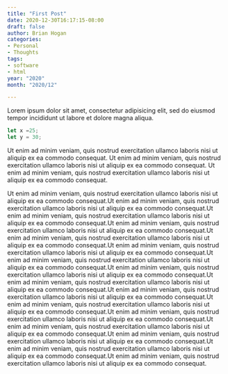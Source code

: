 ```yaml
---
title: "First Post"
date: 2020-12-30T16:17:15-08:00
draft: false
author: Brian Hogan
categories:
- Personal
- Thoughts
tags:
- software
- html
year: "2020"
month: "2020/12"

---
```

Lorem ipsum dolor sit amet, consectetur adipisicing elit, sed do eiusmod
tempor incididunt ut labore et dolore magna aliqua. 

<!--more-->

```js
let x =25;
let y = 30;
```


Ut enim ad minim veniam, quis nostrud exercitation ullamco laboris nisi ut
aliquip ex ea commodo consequat. Ut enim ad minim veniam, quis nostrud exercitation ullamco laboris nisi ut
aliquip ex ea commodo consequat. Ut enim ad minim veniam, quis nostrud exercitation ullamco laboris nisi ut
aliquip ex ea commodo consequat.

Ut enim ad minim veniam, quis nostrud exercitation ullamco laboris nisi ut
aliquip ex ea commodo consequat.Ut enim ad minim veniam, quis nostrud exercitation ullamco laboris nisi ut
aliquip ex ea commodo consequat.Ut enim ad minim veniam, quis nostrud exercitation ullamco laboris nisi ut
aliquip ex ea commodo consequat.Ut enim ad minim veniam, quis nostrud exercitation ullamco laboris nisi ut
aliquip ex ea commodo consequat.Ut enim ad minim veniam, quis nostrud exercitation ullamco laboris nisi ut
aliquip ex ea commodo consequat.Ut enim ad minim veniam, quis nostrud exercitation ullamco laboris nisi ut
aliquip ex ea commodo consequat.Ut enim ad minim veniam, quis nostrud exercitation ullamco laboris nisi ut
aliquip ex ea commodo consequat.Ut enim ad minim veniam, quis nostrud exercitation ullamco laboris nisi ut
aliquip ex ea commodo consequat.Ut enim ad minim veniam, quis nostrud exercitation ullamco laboris nisi ut
aliquip ex ea commodo consequat.Ut enim ad minim veniam, quis nostrud exercitation ullamco laboris nisi ut
aliquip ex ea commodo consequat.Ut enim ad minim veniam, quis nostrud exercitation ullamco laboris nisi ut
aliquip ex ea commodo consequat.Ut enim ad minim veniam, quis nostrud exercitation ullamco laboris nisi ut
aliquip ex ea commodo consequat.Ut enim ad minim veniam, quis nostrud exercitation ullamco laboris nisi ut
aliquip ex ea commodo consequat.Ut enim ad minim veniam, quis nostrud exercitation ullamco laboris nisi ut
aliquip ex ea commodo consequat.Ut enim ad minim veniam, quis nostrud exercitation ullamco laboris nisi ut
aliquip ex ea commodo consequat.Ut enim ad minim veniam, quis nostrud exercitation ullamco laboris nisi ut
aliquip ex ea commodo consequat.

